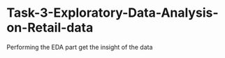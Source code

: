 # Task-3-Exploratory-Data-Analysis-on-Retail-data
Performing the EDA part get the insight of the data
